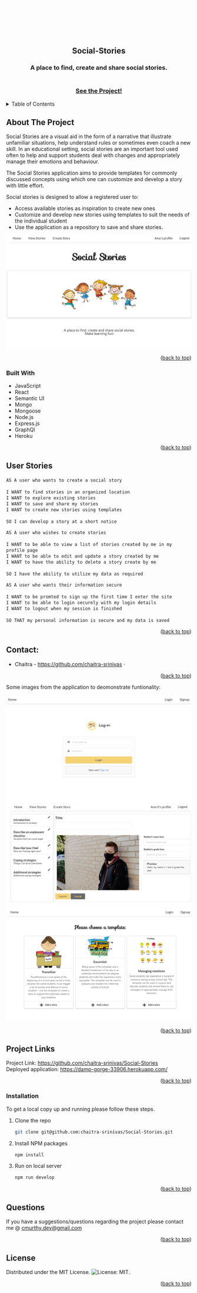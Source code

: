 <div id="top"></div>

<div align="center">
  <a href="https://github.com/chaitra-srinivas/Social-Stories">
    <img src="./client/src/components/images/SocialStories.gif" alt="Logo" width="80" height="80">
  </a>
  <h2>Social-Stories</h2>
  <h3> A place to find, create and share social stories.<h3> 
  <br>
  <a href="https://damp-gorge-33906.herokuapp.com/">See the Project!</a>
</div>

<details>
  <summary>Table of Contents</summary>
  <ol>
    <li>
      <a href="#about-the-project">About The Project</a>
      <ul>
        <li><a href="#built-with">Built With</a></li>
      </ul>
    </li>
    <li><a href="#user-stories">User Stories</a></li>
    <li><a href="#contributor">Contact</a></li>
      <li><a href="#project-links">Project Links</a></li>
    <li><a href="#installation">Installation</a></li>
    <li><a href="#questions">Questions</a></li>
    <li><a href="#license">License</a></li>
  </ol>
</details>

<div id="about-the-project"></div>

## About The Project

Social Stories are a visual aid in the form of a narrative that illustrate unfamiliar situations, help understand rules or sometimes even coach a new skill. In an educational setting, social stories are an important tool used often to help and support students deal with changes and appropriately manage their emotions and behaviour.

The Social Stories application aims to provide templates for commonly discussed concepts using which one can customize and develop a story with little effort.

Social stories is designed to allow a registered user to:

- Access available stories as inspiration to create new ones
- Customize and develop new stories using templates to suit the needs of the individual student
- Use the application as a repository to save and share stories.

![Landing page of My FrontYard](./client/src/components/images/homepageUI.png)

<p align="right">(<a href="#top">back to top</a>)</p>

<div id="built-with"></div>

### Built With

- JavaScript
- React
- Semantic UI
- Mongo
- Mongoose
- Node.js
- Express.js
- GraphQl
- Heroku

<p align="right">(<a href="#top">back to top</a>)</p>

<div id="user-stories"></div>

## User Stories

```
AS A user who wants to create a social story

I WANT to find stories in an organized location
I WANT to explore existing stories
I WANT to save and share my stories
I WANT to create new stories using templates

SO I can develop a story at a short notice
```

```
AS A user who wishes to create stories

I WANT to be able to view a list of stories created by me in my profile page
I WANT to be able to edit and update a story created by me
I WANT to have the ability to delete a story create by me

SO I have the ability to utilize my data as required
```

```
AS A user who wants their information secure

I WANT to be promted to sign up the first time I enter the site
I WANT to be able to login securely with my login details
I WANT to logout when my session is finished

SO THAT my personal information is secure and my data is saved
```

<p align="right">(<a href="#top">back to top</a>)</p>

<div id="contributor"></div>

## Contact:

- Chaitra - https://github.com/chaitra-srinivas ·

<p align="right">(<a href="#top">back to top</a>)</p>

<div id="proj-func"></div>

Some images from the application to deomonstrate funtionality:

![Login page](./client/src/components/images/login.png)
![Add Story](./client/src/components/images/addstory.png)
![Pick template](./client/src/components/images/template.png)

<p align="right">(<a href="#top">back to top</a>)</p>

<div id="project-links"></div>

## Project Links

Project Link: https://github.com/chaitra-srinivas/Social-Stories <br/>
Deployed application: https://damp-gorge-33906.herokuapp.com/

<p align="right">(<a href="#top">back to top</a>)</p>

<div id="installation"></div>

### Installation

To get a local copy up and running please follow these steps.

1. Clone the repo
   ```sh
   git clone git@github.com:chaitra-srinivas/Social-Stories.git
   ```
2. Install NPM packages
   ```sh
   npm install
   ```
3. Run on local server
   ```sh
   npm run develop
   ```

<p align="right">(<a href="#top">back to top</a>)</p>

<div id="questions"></div>

## Questions

If you have a suggestions/questions regarding the project please contact me @ cmurthy.dev@gmail.com

<p align="right">(<a href="#top">back to top</a>)</p>

<div id="licence"></div>

## License

Distributed under the MIT License. ![License: MIT](https://img.shields.io/badge/License-MIT-yellow.svg).

<p align="right">(<a href="#top">back to top</a>)</p>
